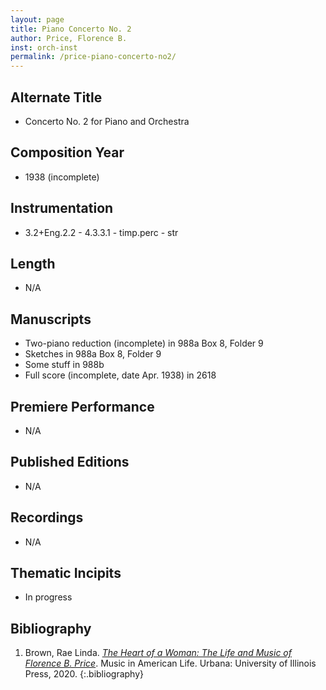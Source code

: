 ```yaml
---
layout: page
title: Piano Concerto No. 2
author: Price, Florence B.
inst: orch-inst
permalink: /price-piano-concerto-no2/
---
```


## Alternate Title
- Concerto No. 2 for Piano and Orchestra

## Composition Year
- 1938 (incomplete)

## Instrumentation
- 3.2+Eng.2.2 - 4.3.3.1 - timp.perc - str

## Length
- N/A

## Manuscripts
- Two-piano reduction (incomplete) in 988a Box 8, Folder 9
- Sketches in 988a Box 8, Folder 9
- Some stuff in 988b
- Full score (incomplete, date Apr. 1938) in 2618

## Premiere Performance
- N/A

## Published Editions
- N/A

## Recordings
- N/A

## Thematic Incipits
- In progress

## Bibliography
1. Brown, Rae Linda. <a href="https://www.worldcat.org/title/1122800180" target="_blank">*The Heart of a Woman: The Life and Music of Florence B. Price*</a>. Music in American Life. Urbana: University of Illinois Press, 2020.
{:.bibliography}